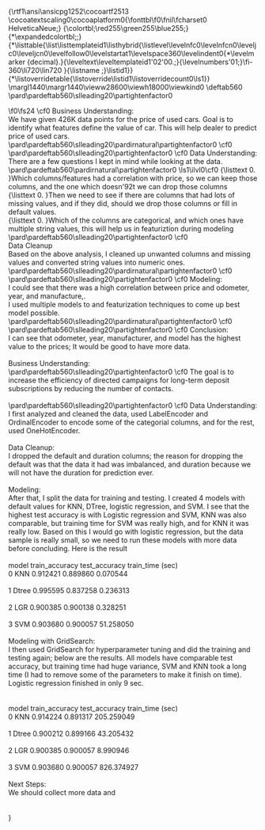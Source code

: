 {\rtf1\ansi\ansicpg1252\cocoartf2513
\cocoatextscaling0\cocoaplatform0{\fonttbl\f0\fnil\fcharset0 HelveticaNeue;}
{\colortbl;\red255\green255\blue255;}
{\*\expandedcolortbl;;}
{\*\listtable{\list\listtemplateid1\listhybrid{\listlevel\levelnfc0\levelnfcn0\leveljc0\leveljcn0\levelfollow0\levelstartat1\levelspace360\levelindent0{\*\levelmarker \{decimal\}.}{\leveltext\leveltemplateid1\'02\'00.;}{\levelnumbers\'01;}\fi-360\li720\lin720 }{\listname ;}\listid1}}
{\*\listoverridetable{\listoverride\listid1\listoverridecount0\ls1}}
\margl1440\margr1440\vieww28600\viewh18000\viewkind0
\deftab560
\pard\pardeftab560\slleading20\partightenfactor0

\f0\fs24 \cf0 Business Understanding:\
We have given 426K data points for the price of used cars. Goal is to identify what features define the value of car. This will help dealer to predict price of used cars.\
\pard\pardeftab560\slleading20\pardirnatural\partightenfactor0
\cf0 \
\pard\pardeftab560\slleading20\partightenfactor0
\cf0 Data Understanding:\
There are a few questions I kept in mind while looking at the data. \
\pard\pardeftab560\pardirnatural\partightenfactor0
\ls1\ilvl0\cf0 {\listtext	0.	}Which columns/features had a correlation with price, so we can keep those columns, and the one which doesn\'92t we can drop those columns\
{\listtext	0.	}Then we need to see if there are columns that had lots of missing values, and if they did, should we drop those columns or fill in default values.\
{\listtext	0.	}Which of the columns are categorical, and which ones have multiple string values, this will help us in featuriztion during modeling\
\pard\pardeftab560\slleading20\partightenfactor0
\cf0 \
Data Cleanup\
Based on the above analysis, I cleaned up unwanted columns and missing values and converted string values into numeric ones.\
\pard\pardeftab560\slleading20\pardirnatural\partightenfactor0
\cf0 \
\pard\pardeftab560\slleading20\partightenfactor0
\cf0 Modeling:\
I could see that there was a high correlation between price and odometer, year, and manufacture,.\
I used multiple models to and featurization techniques to come up best model possible.\
\pard\pardeftab560\slleading20\pardirnatural\partightenfactor0
\cf0 \
\pard\pardeftab560\slleading20\partightenfactor0
\cf0 Conclusion:\
I can see that odometer,  year, manufacturer, and model has the highest value to the prices; It would be good to have more data. \
\
Business Understanding:\
\pard\pardeftab560\slleading20\partightenfactor0
\cf0 The goal is to increase the efficiency of directed campaigns for long-term deposit subscriptions by reducing the number of contacts.\
\
\pard\pardeftab560\slleading20\partightenfactor0
\cf0 Data Understanding:\
I first analyzed and cleaned the data, used LabelEncoder and OrdinalEncoder to encode some of the categorial columns, and for the rest, used OneHotEncoder.\
\
Data Cleanup:\
I dropped the default and duration columns; the reason for dropping the default was that the data it had was imbalanced, and duration because we will not have the duration for prediction ever.\
\
Modeling:\
After that, I split the data for training and testing. I created 4 models with default values for KNN, DTree, logistic regression, and SVM. I see that the highest test accuracy is with Logistic regression and SVM, KNN was also comparable, but training time for SVM was really high, and for KNN it was really low. Based on this I would go with logistic regression, but the data sample is really small, so we need to run these models with more data before concluding. Here is the result\
\
    model   train_accuracy  test_accuracy   train_time (sec)\
0   KNN 0.912421    0.889860    0.070544\
\
1   Dtree   0.995595    0.837258    0.236313\
\
2   LGR 0.900385    0.900138    0.328251\
\
3   SVM 0.903680    0.900057    51.258050\
\
Modeling with GridSearch:\
I then used GridSearch for hyperparameter tuning and did the training and testing again; below are the results. All models have comparable test accuracy, but training time had huge variance, SVM and KNN took a long time (I had to remove some of the parameters to make it finish on time). Logistic regression finished in only 9 sec.\
\
\
    model   train_accuracy  test_accuracy   train_time (sec)\
0   KNN 0.914224    0.891317    205.259049\
\
1   Dtree   0.900212    0.899166    43.205432\
\
2   LGR 0.900385    0.900057    8.990946\
\
3   SVM 0.903680    0.900057    826.374927\
\
Next Steps:\
We should collect more data and \
\
\
}
